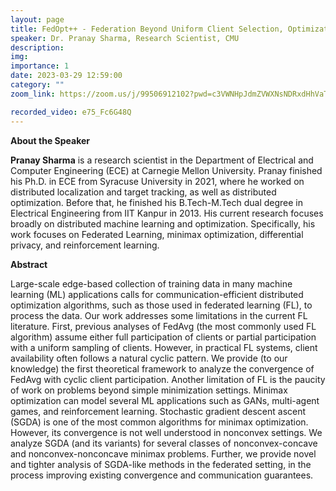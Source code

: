 ```yaml
---
layout: page
title: FedOpt++ - Federation Beyond Uniform Client Selection, Optimization Beyond Simple Minimization
speaker: Dr. Pranay Sharma, Research Scientist, CMU
description: 
img:
importance: 1
date: 2023-03-29 12:59:00
category: ""
zoom_link: https://zoom.us/j/99506912102?pwd=c3VWNHpJdmZVWXNsNDRxdHhVaTBuZz09

recorded_video: e75_Fc6G48Q
---
```


**About the Speaker** 

**Pranay Sharma** is a research scientist in the Department of Electrical and Computer Engineering (ECE) at Carnegie Mellon University. Pranay finished his Ph.D. in ECE from Syracuse University in 2021, where he worked on distributed localization and target tracking, as well as distributed optimization. Before that, he finished his B.Tech-M.Tech dual degree in Electrical Engineering from IIT Kanpur in 2013. His current research focuses broadly on distributed machine learning and optimization. Specifically, his work focuses on Federated Learning, minimax optimization, differential privacy, and reinforcement learning.

**Abstract**

Large-scale edge-based collection of training data in many machine learning (ML) applications calls for communication-efficient distributed optimization algorithms, such as those used in federated learning (FL), to process the data. Our work addresses some limitations in the current FL literature. First, previous analyses of FedAvg (the most commonly used FL algorithm) assume either full participation of clients or partial participation with a uniform sampling of clients. However, in practical FL systems, client availability often follows a natural cyclic pattern. We provide (to our knowledge) the first theoretical framework to analyze the convergence of FedAvg with cyclic client participation. Another limitation of FL is the paucity of work on problems beyond simple minimization settings. Minimax optimization can model several ML applications such as GANs, multi-agent games, and reinforcement learning. Stochastic gradient descent ascent (SGDA) is one of the most common algorithms for minimax optimization. However, its convergence is not well understood in nonconvex settings. We analyze SGDA (and its variants) for several classes of nonconvex-concave and nonconvex-nonconcave minimax problems. Further, we provide novel and tighter analysis of SGDA-like methods in the federated setting, in the process improving existing convergence and communication guarantees.

